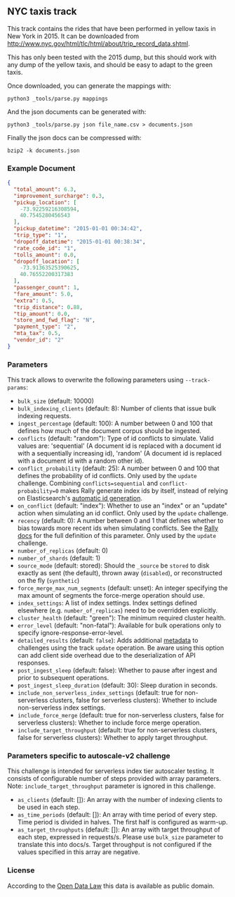 ## NYC taxis track

This track contains the rides that have been performed in yellow taxis in New York in 2015. It can be downloaded from http://www.nyc.gov/html/tlc/html/about/trip_record_data.shtml.

This has only been tested with the 2015 dump, but this should work with any dump of the yellow taxis, and should be easy to adapt to the green taxis.

Once downloaded, you can generate the mappings with:

```
python3 _tools/parse.py mappings
```

And the json documents  can be generated with:

```  
python3 _tools/parse.py json file_name.csv > documents.json
```

Finally the json docs can be compressed with:

```
bzip2 -k documents.json
```

### Example Document

```json
{
  "total_amount": 6.3,
  "improvement_surcharge": 0.3,
  "pickup_location": [
    -73.92259216308594,
    40.7545280456543
  ],
  "pickup_datetime": "2015-01-01 00:34:42",
  "trip_type": "1",
  "dropoff_datetime": "2015-01-01 00:38:34",
  "rate_code_id": "1",
  "tolls_amount": 0.0,
  "dropoff_location": [
    -73.91363525390625,
    40.76552200317383
  ],
  "passenger_count": 1,
  "fare_amount": 5.0,
  "extra": 0.5,
  "trip_distance": 0.88,
  "tip_amount": 0.0,
  "store_and_fwd_flag": "N",
  "payment_type": "2",
  "mta_tax": 0.5,
  "vendor_id": "2"
}
```

### Parameters

This track allows to overwrite the following parameters using `--track-params`:

* `bulk_size` (default: 10000)
* `bulk_indexing_clients` (default: 8): Number of clients that issue bulk indexing requests.
* `ingest_percentage` (default: 100): A number between 0 and 100 that defines how much of the document corpus should be ingested.
* `conflicts` (default: "random"): Type of id conflicts to simulate. Valid values are: 'sequential' (A document id is replaced with a document id with a sequentially increasing id), 'random' (A document id is replaced with a document id with a random other id).
* `conflict_probability` (default: 25): A number between 0 and 100 that defines the probability of id conflicts. Only used by the `update` challenge. Combining ``conflicts=sequential`` and ``conflict-probability=0`` makes Rally generate index ids by itself, instead of relying on Elasticsearch's [automatic id generation](https://www.elastic.co/guide/en/elasticsearch/reference/current/docs-index_.html#_automatic_id_generation).
* `on_conflict` (default: "index"): Whether to use an "index" or an "update" action when simulating an id conflict. Only used by the `update` challenge.
* `recency` (default: 0): A number between 0 and 1 that defines whether to bias towards more recent ids when simulating conflicts. See the [Rally docs](http://esrally.readthedocs.io/en/latest/track.html#bulk) for the full definition of this parameter. Only used by the `update` challenge.
* `number_of_replicas` (default: 0)
* `number_of_shards` (default: 1)
* `source_mode` (default: stored): Should the `_source` be `stored` to disk exactly as sent (the default), thrown away (`disabled`), or reconstructed on the fly (`synthetic`)
* `force_merge_max_num_segments` (default: unset): An integer specifying the max amount of segments the force-merge operation should use.
* `index_settings`: A list of index settings. Index settings defined elsewhere (e.g. `number_of_replicas`) need to be overridden explicitly.
* `cluster_health` (default: "green"): The minimum required cluster health.
* `error_level` (default: "non-fatal"): Available for bulk operations only to specify ignore-response-error-level.
* `detailed_results` (default: `false`): Adds additional [metadata](https://esrally.readthedocs.io/en/latest/track.html?highlight=detailed-results#meta-data) to challenges using the track `update` operation. Be aware using this option can add client side overhead due to the deserialization of API responses.
* `post_ingest_sleep` (default: false): Whether to pause after ingest and prior to subsequent operations.
* `post_ingest_sleep_duration` (default: 30): Sleep duration in seconds.
* `include_non_serverless_index_settings` (default: true for non-serverless clusters, false for serverless clusters): Whether to include non-serverless index settings.
* `include_force_merge` (default: true for non-serverless clusters, false for serverless clusters): Whether to include force merge operation.
* `include_target_throughput` (default: true for non-serverless clusters, false for serverless clusters): Whether to apply target throughput.

### Parameters specific to autoscale-v2 challenge

This challenge is intended for serverless index tier autoscaler testing. It consists of configurable number of steps provided with array parameters.
Note: `include_target_throughput` parameter is ignored in this challenge.

* `as_clients` (default: []): An array with the number of indexing clients to be used in each step.
* `as_time_periods` (default: []): An array with time period of every step. Time period is divided in halves. The first half is configured as warm-up.
* `as_target_throughputs` (default: []): An array with target throughput of each step, expressed in requests/s. Please use `bulk_size` parameter to translate this into docs/s. Target throughput is not configured if the values specified in this array are negative.

### License

According to the [Open Data Law](https://opendata.cityofnewyork.us/open-data-law/) this data is available as public domain.
